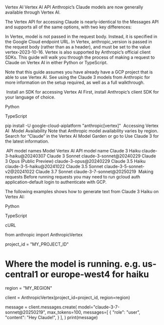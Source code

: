 Vertex AI
Vertex AI API
Anthropic’s Claude models are now generally available through Vertex AI.

The Vertex API for accessing Claude is nearly-identical to the Messages API and supports all of the same options, with two key differences:

In Vertex, model is not passed in the request body. Instead, it is specified in the Google Cloud endpoint URL.
In Vertex, anthropic_version is passed in the request body (rather than as a header), and must be set to the value vertex-2023-10-16.
Vertex is also supported by Anthropic’s official client SDKs. This guide will walk you through the process of making a request to Claude on Vertex AI in either Python or TypeScript.

Note that this guide assumes you have already have a GCP project that is able to use Vertex AI. See using the Claude 3 models from Anthropic for more information on the setup required, as well as a full walkthrough.

​
Install an SDK for accessing Vertex AI
First, install Anthropic’s client SDK for your language of choice.


Python

TypeScript

pip install -U google-cloud-aiplatform "anthropic[vertex]"
​
Accessing Vertex AI
​
Model Availability
Note that Anthropic model availability varies by region. Search for “Claude” in the Vertex AI Model Garden or go to Use Claude 3 for the latest information.

​
API model names
Model	Vertex AI API model name
Claude 3 Haiku	claude-3-haiku@20240307
Claude 3 Sonnet	claude-3-sonnet@20240229
Claude 3 Opus (Public Preview)	claude-3-opus@20240229
Claude 3.5 Haiku	claude-3-5-haiku@20241022
Claude 3.5 Sonnet	claude-3-5-sonnet-v2@20241022
Claude 3.7 Sonnet	claude-3-7-sonnet@20250219
​
Making requests
Before running requests you may need to run gcloud auth application-default login to authenticate with GCP.

The following examples shows how to generate text from Claude 3 Haiku on Vertex AI:


Python

TypeScript

cURL

from anthropic import AnthropicVertex

project_id = "MY_PROJECT_ID"
# Where the model is running. e.g. us-central1 or europe-west4 for haiku
region = "MY_REGION"

client = AnthropicVertex(project_id=project_id, region=region)

message = client.messages.create(
    model="claude-3-7-sonnet@20250219",
    max_tokens=100,
    messages=[
        {
            "role": "user",
            "content": "Hey Claude!",
        }
    ],
)
print(message)
